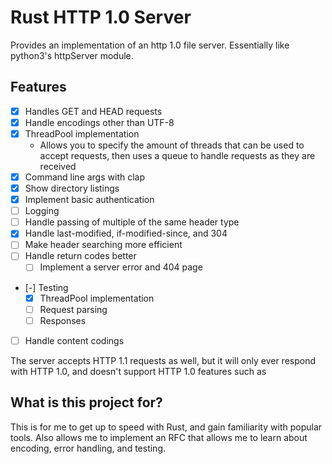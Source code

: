 # Rust HTTP 1.0 Server

Provides an implementation of an http 1.0 file server. Essentially like python3's httpServer module.

## Features
- [x] Handles GET and HEAD requests
- [x] Handle encodings other than UTF-8
- [x] ThreadPool implementation
  - Allows you to specify the amount of threads that can be used to accept requests, then uses a queue to handle requests as they are received
- [x] Command line args with clap
- [x] Show directory listings
- [x] Implement basic authentication
- [ ] Logging
- [ ] Handle passing of multiple of the same header type
- [x] Handle last-modified, if-modified-since, and 304
- [ ] Make header searching more efficient
- [ ] Handle return codes better
  - [ ] Implement a server error and 404 page
- [-] Testing
  - [x] ThreadPool implementation
  - [ ] Request parsing
  - [ ] Responses
- [ ] Handle content codings

The server accepts HTTP 1.1 requests as well, but it will only ever respond with HTTP 1.0, and doesn't support HTTP 1.0 features such as

## What is this project for?

This is for me to get up to speed with Rust, and gain familiarity with popular tools. Also allows me to implement an RFC that allows me to learn about encoding, error handling, and testing.
